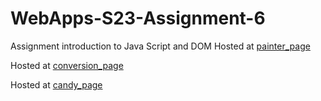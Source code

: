 
# WebApps-S23-Assignment-6
Assignment introduction to Java Script and DOM
Hosted at [painter_page](https://44-563-Web-Apps-S23/44563-webapps-s23-assignment6-perasarvani/blob/main/painter.html)

Hosted at [conversion_page](https://github.com/44-563-Web-Apps-S23/44563-webapps-s23-assignment6-perasarvani/blob/main/conversions.html)

Hosted at [candy_page](https://github.com/44-563-Web-Apps-S23/44563-webapps-s23-assignment6-perasarvani/blob/main/candy.html)
